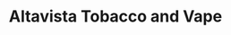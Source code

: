---
title: "Altavista Tobacco and Vape"
url: /altavista/altavista-tobacco-and-vape/
shop: cannabis
---